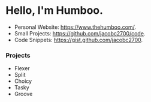 # Hello, I'm Humboo.

- Personal Website: https://www.thehumboo.com/.
- Small Projects: https://github.com/jacobc2700/code.
- Code Snippets: https://gist.github.com/jacobc2700.

### Projects

- Flexer
- Split
- Choicy
- Tasky
- Groove
